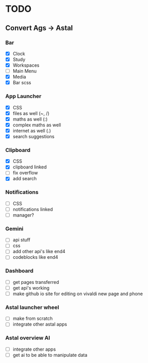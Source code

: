 # TODO
## Convert Ags -> Astal
### Bar
- [x] Clock
- [x] Study
- [x] Workspaces
- [ ] Main Menu
- [x] Media
- [x] Bar scss
### App Launcher
- [x] CSS
- [x] files as well (~, /)
- [x] maths as well (:)
- [x] complex maths as well
- [x] internet as well (.)
- [x] search suggestions
### Clipboard
- [x] CSS
- [x] clipboard linked
- [ ] fix overflow
- [x] add search
### Notifications
- [ ] CSS
- [ ] notifications linked
- [ ] manager?
### Gemini
- [ ] api stuff
- [ ] css
- [ ] add other api's like end4
- [ ] codeblocks like end4
### Dashboard
- [ ] get pages transferred
- [ ] get api's working
- [ ] make github io site for editing on vivaldi new page and phone
### Astal launcher wheel
- [ ] make from scratch
- [ ] integrate other astal apps
### Astal overview AI
- [ ] integrate other apps
- [ ] get ai to be able to manipulate data
